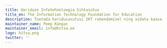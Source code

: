```yaml
---
title: Hariduse Infotehnoloogia Sihtasutus
title_en: The Information Technology Foundation for Education
description: Toetada haridusasutusi IKT rakendamisel ning aidata kaasa hariduse ning teadus- ja arendustegevuse kvaliteedi ning tulemuslikkuse tõusule.
maintainer_name: Peep Küngas
maintainer_email: info@hitsa.ee
logo: hitsa.png
twitter: ''
---
```

